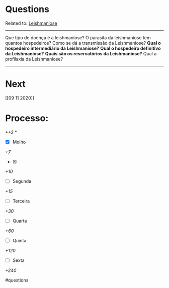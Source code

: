 # Questions
Related to: [Leishmaniose](Leishmaniose.md)

---

Que tipo de doença é a leishmaniose?
O parasita da leishmaniose tem quantos hospedeiros?
Como se dá a transmissão da Leishmaniose?
**Qual o hospedeiro intermediário da Leishmaniose?**
**Qual o hospedeiro definitivo da Leishmaniose?**
**Quais são os reservatórios da Leishmaniose?**
Qual a profilaxia da Leishmaniose?

---
# Next
[[09 11 2020]]
# Processo:
*+2 *
- [x] Molho  

*+7* 

- [x] 

*+10* 

- [ ] Segunda

*+15* 

- [ ] Terceira 

*+30* 

- [ ] Quarta 

*+60* 

- [ ] Quinta 

*+120* 

- [ ] Sexta 

*+240* 


#questions
